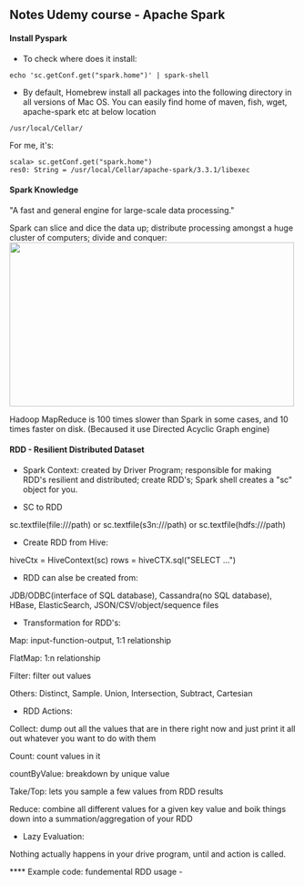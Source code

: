 ## Notes Udemy course - Apache Spark

#### Install Pyspark
- To check where does it install:
```
echo 'sc.getConf.get("spark.home")' | spark-shell
```

- By default, Homebrew install all packages into the following directory in all versions of Mac OS. You can easily find home of maven, fish, wget, apache-spark etc at below location
```
/usr/local/Cellar/
```
For me, it's:
```
scala> sc.getConf.get("spark.home")
res0: String = /usr/local/Cellar/apache-spark/3.3.1/libexec
```

#### Spark Knowledge
"A fast and general engine for large-scale data processing."

Spark can slice and dice the data up; distribute processing amongst a huge cluster of computers; divide and conquer:
<img src="https://github.com/CorrineTan/spark-roadmap/blob/main/Images/spark_high_level.png" height="288" width="500">

Hadoop MapReduce is 100 times slower than Spark in some cases, and 10 times faster on disk. (Becaused it use Directed Acyclic Graph engine)

#### RDD - Resilient Distributed Dataset
- Spark Context: created by Driver Program; responsible for making RDD's resilient and distributed; create RDD's; Spark shell creates a "sc" object for you.

- SC to RDD

sc.textfile(file:///path) or sc.textfile(s3n:///path) or sc.textfile(hdfs:///path)

- Create RDD from Hive: 

hiveCtx = HiveContext(sc) 
rows = hiveCTX.sql("SELECT ...")

- RDD can alse be created from: 

JDB/ODBC(interface of SQL database), Cassandra(no SQL database), HBase, ElasticSearch, JSON/CSV/object/sequence files

- Transformation for RDD's:

Map: input-function-output, 1:1 relationship

FlatMap: 1:n relationship

Filter: filter out values

Others: Distinct, Sample. Union, Intersection, Subtract, Cartesian

- RDD Actions:

Collect: dump out all the values that are in there right now and just print it all out whatever you want to do with them

Count: count values in it

countByValue: breakdown by unique value

Take/Top: lets you sample a few values from RDD results

Reduce: combine all different values for a given key value and boik things down into a summation/aggregation of your RDD

- Lazy Evaluation:

Nothing actually happens in your drive program, until and action is called.

**** Example code: fundemental RDD usage - 